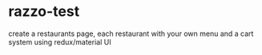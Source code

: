 # razzo-test
create a restaurants page, each restaurant with your own menu and a cart system using redux/material UI
